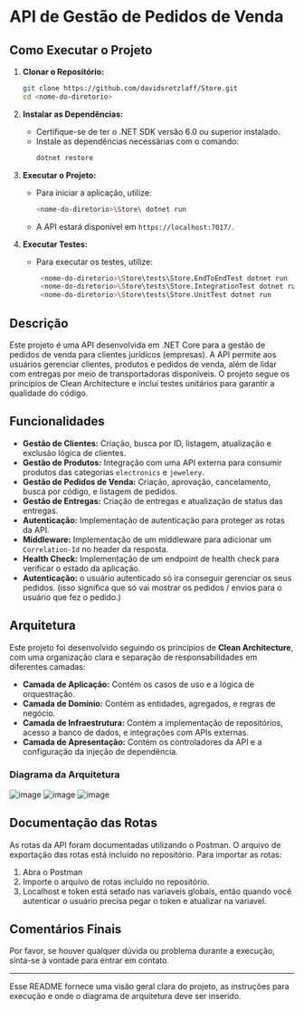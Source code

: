 
# API de Gestão de Pedidos de Venda
## Como Executar o Projeto

1. **Clonar o Repositório:**
   ```bash
   git clone https://github.com/davidsretzlaff/Store.git
   cd <nome-do-diretorio>
   ```

2. **Instalar as Dependências:**
   - Certifique-se de ter o .NET SDK versão 6.0 ou superior instalado.
   - Instale as dependências necessárias com o comando:
     ```bash
     dotnet restore
     ```

3. **Executar o Projeto:**
   - Para iniciar a aplicação, utilize:
     ```bash
     <nome-do-diretorio>\Store\ dotnet run
     ```
   - A API estará disponível em `https://localhost:7017/`.

4. **Executar Testes:**
   - Para executar os testes, utilize:
     ```bash
      <nome-do-diretorio>\Store\tests\Store.EndToEndTest dotnet run
      <nome-do-diretorio>\Store\tests\Store.IntegrationTest dotnet run
      <nome-do-diretorio>\Store\tests\Store.UnitTest dotnet run
     ```

## Descrição

Este projeto é uma API desenvolvida em .NET Core para a gestão de pedidos de venda para clientes jurídicos (empresas). A API permite aos usuários gerenciar clientes, produtos e pedidos de venda, além de lidar com entregas por meio de transportadoras disponíveis. O projeto segue os princípios de Clean Architecture e inclui testes unitários para garantir a qualidade do código.

## Funcionalidades

- **Gestão de Clientes:** Criação, busca por ID, listagem, atualização e exclusão lógica de clientes.
- **Gestão de Produtos:** Integração com uma API externa para consumir produtos das categorias `electronics` e `jewelery`.
- **Gestão de Pedidos de Venda:** Criação, aprovação, cancelamento, busca por código, e listagem de pedidos.
- **Gestão de Entregas:** Criação de entregas e atualização de status das entregas.
- **Autenticação:** Implementação de autenticação para proteger as rotas da API.
- **Middleware:** Implementação de um middleware para adicionar um `Correlation-Id` no header da resposta.
- **Health Check:** Implementação de um endpoint de health check para verificar o estado da aplicação.
- **Autenticação:** o usuário autenticado só ira conseguir gerenciar os seus pedidos. (isso significa que só vai mostrar os pedidos / envios para o usuário que fez o pedido.)

## Arquitetura

Este projeto foi desenvolvido seguindo os princípios de **Clean Architecture**, com uma organização clara e separação de responsabilidades em diferentes camadas:

- **Camada de Aplicação:** Contém os casos de uso e a lógica de orquestração.
- **Camada de Domínio:** Contém as entidades, agregados, e regras de negócio.
- **Camada de Infraestrutura:** Contém a implementação de repositórios, acesso a banco de dados, e integrações com APIs externas.
- **Camada de Apresentação:** Contém os controladores da API e a configuração da injeção de dependência.

### Diagrama da Arquitetura

![image](https://github.com/user-attachments/assets/24e98f8e-28e4-4f44-9198-7926dea4c1e2)
![image](https://github.com/user-attachments/assets/97737786-e7bf-4cbb-9458-6affc3989ff5)
![image](https://github.com/user-attachments/assets/fe5e3085-d6f8-48a4-a10e-26f7b113ad94)

## Documentação das Rotas

As rotas da API foram documentadas utilizando o Postman. O arquivo de exportação das rotas está incluído no repositório. Para importar as rotas:

1. Abra o Postman
2. Importe o arquivo de rotas incluído no repositório.
3. Localhost e token está setado nas variaveis globais, então quando você autenticar o usuário precisa pegar o token e atualizar na variavel.
   
## Comentários Finais

Por favor, se houver qualquer dúvida ou problema durante a execução, sinta-se à vontade para entrar em contato.

---

Esse README fornece uma visão geral clara do projeto, as instruções para execução e onde o diagrama de arquitetura deve ser inserido.
